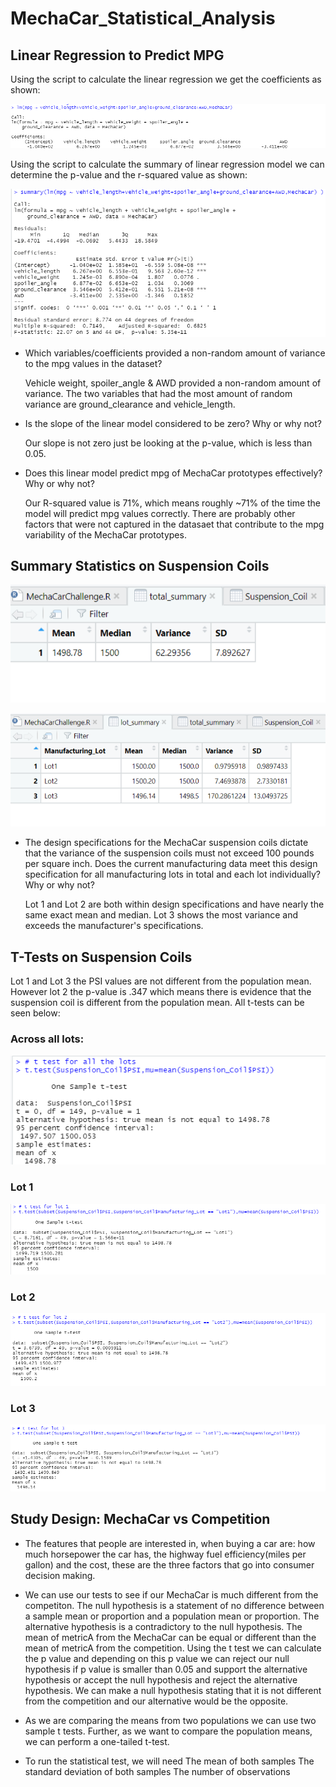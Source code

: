 # MechaCar_Statistical_Analysis

## Linear Regression to Predict MPG

Using the script to calculate the linear regression we get the coefficients as shown:

![Image](https://github.com/Vaishali715/MechaCar_Statistical_Analysis/blob/main/Reference%20Images/linear_reg.png)

Using the script to calculate the summary of linear regression model we can determine the p-value and the r-squared value as shown:

![Image](https://github.com/Vaishali715/MechaCar_Statistical_Analysis/blob/main/Reference%20Images/summary_LR.png)

* Which variables/coefficients provided a non-random amount of variance to the mpg values in the dataset?

    Vehicle weight, spoiler_angle & AWD provided a non-random amount of variance. The two variables that had the most amount of random variance are ground_clearance and vehicle_length.

* Is the slope of the linear model considered to be zero? Why or why not?

    Our slope is not zero just be looking at the p-value, which is less than 0.05.

* Does this linear model predict mpg of MechaCar prototypes effectively? Why or why not?

    Our R-squared value is 71%, which means roughly ~71% of the time the model will predict mpg values correctly. There are probably other factors that were not captured in the datasaet that contribute to the mpg variability of the MechaCar prototypes.

## Summary Statistics on Suspension Coils

![total_Summary](https://github.com/Vaishali715/MechaCar_Statistical_Analysis/blob/main/Reference%20Images/total_summary.png)

![lot_summary](https://github.com/Vaishali715/MechaCar_Statistical_Analysis/blob/main/Reference%20Images/lot_summary.png)

* The design specifications for the MechaCar suspension coils dictate that the variance of the suspension coils must not exceed 100 pounds per square inch. Does the current manufacturing data meet this design specification for all manufacturing lots in total and each lot individually? Why or why not?

    Lot 1 and Lot 2 are both within design specifications and have nearly the same exact mean and median. Lot 3 shows the most variance and exceeds the manufacturer's specifications.

## T-Tests on Suspension Coils
Lot 1 and Lot 3 the PSI values are not different from the population mean. However lot 2 the p-value is .347 which means there is evidence that the suspension coil is different from the population mean. All t-tests can be seen below:
### Across all lots:
![mean](https://github.com/Vaishali715/MechaCar_Statistical_Analysis/blob/main/Reference%20Images/t_test.png)

### Lot 1
![lot1](https://github.com/Vaishali715/MechaCar_Statistical_Analysis/blob/main/Reference%20Images/t_test_lot1.png)

### Lot 2
![lot2](https://github.com/Vaishali715/MechaCar_Statistical_Analysis/blob/main/Reference%20Images/t_test_lot2.png)

### Lot 3
![lot3](https://github.com/Vaishali715/MechaCar_Statistical_Analysis/blob/main/Reference%20Images/t_test_lot3.png)

## Study Design: MechaCar vs Competition
* The features that people are interested in, when buying a car are: how much horsepower the car has, the highway fuel efficiency(miles per gallon) and the cost, these are the three factors that go into consumer decision making.

* We can use our tests to see if our MechaCar is much different from the competiton. The null hypothesis is a statement of no difference between a sample mean or proportion and a population mean or proportion. The alternative hypothesis is a contradictory to the null hypothesis. The mean of metricA from the MechaCar can be equal or different than the mean of metricA from the competition. Using the t test we can calculate the p value and depending on this p value we can reject our null hypothesis if p value is smaller than 0.05 and support the alternative hypothesis or accept the null hypothesis and reject the alternative hypothesis. We can make a null hypothesis stating that it is not different from the competition and our alternative would be the opposite.

* As we are comparing the means from two populations we can use two sample t tests. Further, as we want to compare the population means, we can perform a one-tailed t-test.

* To run the statistical test, we will need
    The mean of both samples
    The standard deviation of both samples
    The number of observations